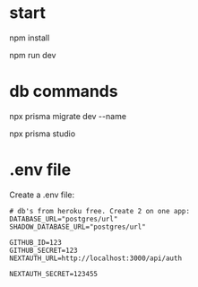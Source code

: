 # start
npm install

npm run dev

# db commands

npx prisma migrate dev --name <name>

npx prisma studio


# .env file

Create a .env file:

```env
# db's from heroku free. Create 2 on one app:
DATABASE_URL="postgres/url"
SHADOW_DATABASE_URL="postgres/url"

GITHUB_ID=123
GITHUB_SECRET=123
NEXTAUTH_URL=http://localhost:3000/api/auth

NEXTAUTH_SECRET=123455

```